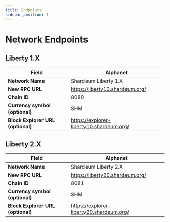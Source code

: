 ```yaml
---
title: Endpoints
sidebar_position: 1
---
```


# Network Endpoints

## Liberty 1.X

| **Field**                         	| **Alphanet**               	
|-----------------------------------	|----------------------------
| **Network Name**                  	| Shardeum Liberty 1.X      	
| **New RPC URL**                   	| https://liberty10.shardeum.org/                   
| **Chain ID**                      	| 8080                        	
| **Currency symbol (optional)**    	| SHM                       	
| **Block Explorer URL (optional)** 	| https://explorer-liberty10.shardeum.org/

## Liberty 2.X

| **Field**                         	| **Alphanet**               	
|-----------------------------------	|----------------------------
| **Network Name**                  	| Shardeum Liberty 2.X      	
| **New RPC URL**                   	| https://liberty20.shardeum.org/                     
| **Chain ID**                      	| 8081                        	
| **Currency symbol (optional)**    	| SHM                       	
| **Block Explorer URL (optional)** 	| https://explorer-liberty20.shardeum.org/
